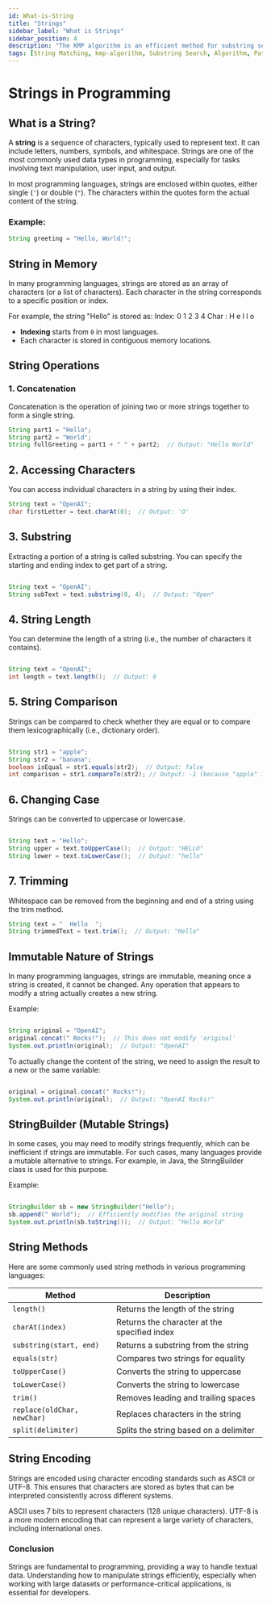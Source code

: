 ```yaml
---
id: What-is-String
title: "Strings"
sidebar_label: "What is Strings"
sidebar_position: 4
description: "The KMP algorithm is an efficient method for substring searching in a string."
tags: [String Matching, kmp-algorithm, Substring Search, Algorithm, Pattern Matching]
---
```

# Strings in Programming

## What is a String?
A **string** is a sequence of characters, typically used to represent text. It can include letters, numbers, symbols, and whitespace. Strings are one of the most commonly used data types in programming, especially for tasks involving text manipulation, user input, and output.

In most programming languages, strings are enclosed within quotes, either single (`'`) or double (`"`). The characters within the quotes form the actual content of the string.

### Example:
```java
String greeting = "Hello, World!";
```
## String in Memory
In many programming languages, strings are stored as an array of characters (or a list of characters). Each character in the string corresponds to a specific position or index.

For example, the string "Hello" is stored as:
Index: 0 1 2 3 4 Char : H e l l o
- **Indexing** starts from `0` in most languages.
- Each character is stored in contiguous memory locations.

## String Operations

### 1. Concatenation
Concatenation is the operation of joining two or more strings together to form a single string.

```java
String part1 = "Hello";
String part2 = "World";
String fullGreeting = part1 + " " + part2;  // Output: "Hello World"
```
## 2. Accessing Characters
You can access individual characters in a string by using their index.

```java
String text = "OpenAI";
char firstLetter = text.charAt(0);  // Output: 'O'
```
## 3. Substring
Extracting a portion of a string is called substring. You can specify the starting and ending index to get part of a string.

```java

String text = "OpenAI";
String subText = text.substring(0, 4);  // Output: "Open"
```
## 4. String Length
You can determine the length of a string (i.e., the number of characters it contains).

```java

String text = "OpenAI";
int length = text.length();  // Output: 6
```
## 5. String Comparison
Strings can be compared to check whether they are equal or to compare them lexicographically (i.e., dictionary order).

```java

String str1 = "apple";
String str2 = "banana";
boolean isEqual = str1.equals(str2);  // Output: false
int comparison = str1.compareTo(str2); // Output: -1 (because "apple" is lexicographically less than "banana")
```
## 6. Changing Case
Strings can be converted to uppercase or lowercase.

```java

String text = "Hello";
String upper = text.toUpperCase();  // Output: "HELLO"
String lower = text.toLowerCase();  // Output: "hello"
```
## 7. Trimming
Whitespace can be removed from the beginning and end of a string using the trim method.

```java
String text = "  Hello  ";
String trimmedText = text.trim();  // Output: "Hello"
```

## Immutable Nature of Strings
In many programming languages, strings are immutable, meaning once a string is created, it cannot be changed. Any operation that appears to modify a string actually creates a new string.

Example:
```java

String original = "OpenAI";
original.concat(" Rocks!");  // This does not modify 'original'
System.out.println(original);  // Output: "OpenAI"
```
To actually change the content of the string, we need to assign the result to a new or the same variable:

```java

original = original.concat(" Rocks!");
System.out.println(original);  // Output: "OpenAI Rocks!"
```

## StringBuilder (Mutable Strings)
In some cases, you may need to modify strings frequently, which can be inefficient if strings are immutable. For such cases, many languages provide a mutable alternative to strings. For example, in Java, the StringBuilder class is used for this purpose.

Example:
```java

StringBuilder sb = new StringBuilder("Hello");
sb.append(" World");  // Efficiently modifies the original string
System.out.println(sb.toString());  // Output: "Hello World"
```
## String Methods

Here are some commonly used string methods in various programming languages:

| **Method**               | **Description**                                      |
|--------------------------|------------------------------------------------------|
| `length()`               | Returns the length of the string                     |
| `charAt(index)`          | Returns the character at the specified index         |
| `substring(start, end)`  | Returns a substring from the string                  |
| `equals(str)`            | Compares two strings for equality                    |
| `toUpperCase()`          | Converts the string to uppercase                     |
| `toLowerCase()`          | Converts the string to lowercase                     |
| `trim()`                 | Removes leading and trailing spaces                  |
| `replace(oldChar, newChar)` | Replaces characters in the string                 |
| `split(delimiter)`       | Splits the string based on a delimiter
## String Encoding
Strings are encoded using character encoding standards such as ASCII or UTF-8. This ensures that characters are stored as bytes that can be interpreted consistently across different systems.

ASCII uses 7 bits to represent characters (128 unique characters).
UTF-8 is a more modern encoding that can represent a large variety of characters, including international ones.
### Conclusion

Strings are fundamental to programming, providing a way to handle textual data. Understanding how to manipulate strings efficiently, especially when working with large datasets or performance-critical applications, is essential for developers.